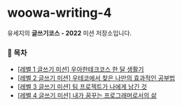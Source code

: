 # woowa-writing-4

유세지의 **글쓰기코스 - 2022** 미션 저장소입니다.

### 📕 목차

- [[레벨 1 글쓰기 미션] 우아한테크코스 한 달 생활기](https://github.com/usageness/woowa-writing-4/blob/usageness/LEVEL_1.md)
- [[레벨 2 글쓰기 미션] 우테코에서 찾은 나만의 효과적인 공부법](https://github.com/usageness/woowa-writing-4/blob/usageness/LEVEL_2.md)
- [[레벨 3 글쓰기 미션] 팀 프로젝트가 나에게 남긴 것](https://github.com/usageness/woowa-writing-4/blob/usageness/LEVEL_3.md)
- [[레벨 4 글쓰기 미션] 내가 꿈꾸는 프로그래머로서의 삶](https://github.com/usageness/woowa-writing-4/blob/usageness/LEVEL_4.md)
